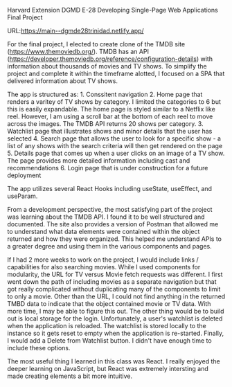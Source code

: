 Harvard Extension DGMD E-28 Developing Single-Page Web Applications Final Project

URL:https://main--dgmde28trinidad.netlify.app/

For the final project, I elected to create clone of the TMDB site (https://www.themoviedb.org/).  TMDB has an API (https://developer.themoviedb.org/reference/configuration-details) with information about thousands of movies and TV shows.  To simplify the project and complete it within the timeframe alotted, I focused on a SPA that delivered information about TV shows.

The app is structured as:
    1. Conssitent navigation
    2. Home page that renders a varitey of TV shows by category.  I limited the categories to 6 but this is easily expandable.  The home page is styled similar to a Netflix like reel.  However, I am using a scroll bar at the bottom of each reel to move across the images.  The TMDB API returns 20 shows per category.
    3. Watchlist page that illustrates shows and minor details that the user has selected
    4. Search page that allows the user to look for a specific show - a list of any shows with the search criteria will then get rendered on the page
    5. Details page that comes up when a user clicks on an image of a TV show.  The page provides more detailed information including cast and recommendations
    6. Login page that is under construction for a future deployment

The app utilizes several React Hooks including useState, useEffect, and useParam.  

From a development perspective, the most satisfying part of the project was learning about the TMDB API.  I found it to be well structured and documented.  The site also provides a version of Postman that allowed me to understand what data elements were contained within the object returned and how they were organized.  This helped me understand APIs to a greater degree and using them in the various components and pages.

If I had 2 more weeks to work on the project, I would include links / capabilities for also searching movies.  While I used components for modularity, the URL for TV versus Movie fetch requests was different.  I first went down the path of including movies as a separate navigation but that got really complicated without duplicating many of the components to limit to only a movie.  Other than the URL, I could not find anything in the returned TMBD data to indicate that the object contained movie or TV data.  With more time, I may be able to figure this out.  The other thing would be to build out is local storage for the login.  Unfortunately, a user's watchlist is deleted when the application is reloaded.  The watchlist is stored locally to the instance so it gets reset to empty when the application is re-started.  Finally, I would add a Delete from Watchlist button.  I didn't have enough time to include these options.

The most useful thing I learned in this class was React.  I really enjoyed the deeper learning on JavaScript, but React was extremely intersting and made creating elements a bit more intuitive.



